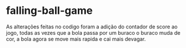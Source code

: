 ﻿# falling-ball-game
As alterações feitas no codigo foram a adição do contador de score ao jogo, todas as vezes que a bola passa por um buraco o buraco muda de cor, a bola agora se move mais rapida e cai mais devagar.
